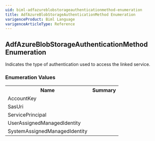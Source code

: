 ```yaml
---
uid: biml-adfazureblobstorageauthenticationmethod-enumeration
title: AdfAzureBlobStorageAuthenticationMethod Enumeration
varigenceProduct: Biml Language
varigenceArticleType: Reference
---
```


## AdfAzureBlobStorageAuthenticationMethod Enumeration<div class="LanguageSummary"><div class ="SummaryItem">Indicates the type of authentication used to access the linked service.</div></div><div class="EnumValueGroup">### Enumeration Values<table id="EnumValue" class="MemberList"><tbody><tr><th class="MemberNameColumnHeader">Name</th><th class="MemberSummaryColumnHeader">Summary</th></tr><tr class="cd0"><td class="MemberName">AccountKey</td><td class="MemberSummary"> </td></tr><tr class="cd1"><td class="MemberName">SasUri</td><td class="MemberSummary"> </td></tr><tr class="cd0"><td class="MemberName">ServicePrincipal</td><td class="MemberSummary"> </td></tr><tr class="cd1"><td class="MemberName">UserAssignedManagedIdentity</td><td class="MemberSummary"> </td></tr><tr class="cd0"><td class="MemberName">SystemAssignedManagedIdentity</td><td class="MemberSummary"> </td></tr></tbody></table></div>